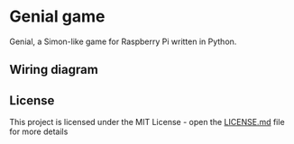 # Genial game
Genial, a Simon-like game for Raspberry Pi written in Python.
## Wiring diagram
## License
This project is licensed under the MIT License - open the [LICENSE.md](https://github.com/LFuciarelli/genial-game/blob/master/LICENSE.md) file for more details
